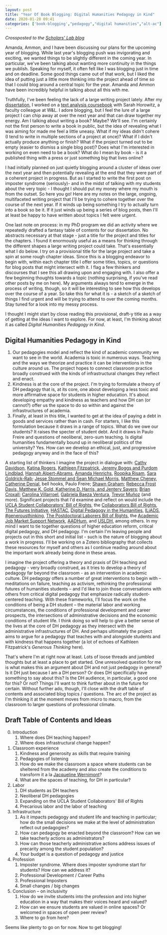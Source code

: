 ```yaml
---
layout: post
title: "Year Of Book Blogging: Digital Humanities Pedagogy in Kind"
date: 2020-01-28 09:41
categories: ['book-blogging',"pedagogy","digital humanities","alt-ac"]
---
```

*Crossposted to the [Scholars' Lab blog](https://scholarslab.lib.virginia.edu/blog/year-of-book-blogging-digital-humanities-pedagogy-in-kind)*

Amanda, Ammon, and I have been discussing our plans for the upcoming year of blogging. While last year's blogging push was invigorating and exciting, we wanted things to be slightly different in the coming year. In particular, we've been talking about wanting more continuity in the things we publish. Speaking for myself, it often felt like I was blogging just in time and on deadline. Some good things came out of that work, but I liked the idea of putting just a little more thinking into the project ahead of time so that I could blog around a central topic for the year. Amanda and Ammon have been incredibly helpful in talking about all this with me. 

Truthfully, I've been feeling the lack of a large writing project lately. After my [dissertation](http://doi.org/10.18130/V3R27G), I worked on a [text analysis coursebook](http://walshbr.com/textanalysiscoursebook) with Sarah Horowitz, a faculty colleague at W&L. I adore blogging, but I feel the lure of a large project I can chip away at over the next year and that can draw together my energy. Am I talking about writing a book? Maybe? We'll see. I'm certainly not the first person to write a book in public, but the idea of revealing what I was aiming for made me feel a little uneasy. What if my ideas didn't cohere (I tend to write in multiple sections of a project at once)? What if I didn't actually produce anything or finish? What if the project turned out to be empty (easier to dismiss a single blog post)? Does what I'm interested in working on even need to be a book? What do I mean by book - is it a published thing with a press or just something big that lives online?

I had initially planned on just quietly blogging around a cluster of ideas over the next year and then potentially revealing at the end that they were part of a coherent project in progress. But as I started to write the first post on imposter syndrome (seriously)- and in the midst of talking with my students about the very topic - I thought I should put my money where my mouth is from the outset. So here you go! Here are my notes on the large, ongoing, multifaceted writing project that I'll be trying to cohere together over the course of the next year. If it winds up being something I try to actually turn into a book so be it. If it just winds up being a series of blog posts, then I'll at least be happy to have written about topics I felt were urgent. 

One last note on process: in my PhD program we did an activity where we repeatedly drafted a fantasy table of contents for our dissertation. No abstracts necessary at that stage - just a title for the project and titles for the chapters. I found it enormously useful as a means for thinking through the different shapes a large writing project could take. That's essentially what I do below. I try on a provisional title for the large project and take a spin at some rough chapter ideas. Since this is a blogging endeavor to begin with, within each chapter title I offer some titles, topics, or questions for blog posts that might intersect with it. I flag a few thinkers and discourses that I see this all drawing upon and engaging with. I also offer a few beginning thoughts towards a topic (nothing surprising, if you've read other posts by me on here). My arguments always tend to emerge in the process of writing, though, so it will be interesting to see how this develops over the course of a year. So take this for what it is - a sketch of a sketch of things I find urgent and will be trying to attend to over the coming months. Stay tuned for a look into my messy process.

I thought I might start by close reading this provisional, draft-y title as a way of getting at the ideas I want to explore. For now, at least, I'm thinking about it as called _Digital Humanities Pedagogy in Kind_.

## Digital Humanities Pedagogy in Kind
 
1. Our pedagogies model and reflect the kind of academic community we want to see in the  world. Academia is toxic in numerous ways. Teaching and the ways we theorize and practice it can be interventions in the culture around us. The project hopes to connect classroom practice broadly construed with the kinds of infrastructural changes they reflect and enact. 
2. Kindness is at the core of the project. I'm trying to formulate a theory of DH pedagogy that is, at its core, one about developing a less toxic and more affirmative space for students in higher education. It's about developing empathy and kindness as teachers and how DH can (or cannot?) offer us the space to do so within and against the infrastructures of academia.
3. Finally, at least in this title, I wanted to get at the idea of paying a debt in goods and services rather than in cash. For starters, I like this formulation because it draws in a range of topics. What do we owe our students? It raises the specter of student debt. And it draws in Paulo Freire and questions of neoliberal, zero-sum teaching. Is digital humanities fundamentally bound up in neoliberal politics of the university? Yes. How can we develop an ethical, just, and progressive pedagogy anyway and in the face of this? 

A starting list of thinkers I imagine the project in dialogue with: [Cathy Davidson](https://www.cathydavidson.com/books/the-new-education/), [Katina Rogers](https://www.dukeupress.edu/putting-the-humanities-phd-to-work), [Kathleen Fitzpatrick](https://jhupbooks.press.jhu.edu/title/generous-thinking), [Jeremy Boggs and Purdom Lindblad](https://mith.umd.edu/advocacy-design-moving-theory-practice-part-1/), [Hannah Alpert-Abrams](https://www.halperta.com/), [Amanda Henrichs](http://akhenrichs.com/blog/), [Roopika Risam](https://www.roopikarisam.com/), [Sara Goldrick-Rab](http://saragoldrickrab.com/); [Jesse Stommel and Sean Michael Morris](https://urgencyofteachers.com/), [Matthew Cheney](https://twitter.com/finiteeyes/status/1217175390491295744), [Catherine Denial](https://hybridpedagogy.org/author/catherine-denial/), bell hooks, Paulo Freire; [Shawn Graham](https://thedigitalpress.org/failing-gloriously/); [Rebecca Frost Davis, Matthew K. Gold, Katherine D. Harris, and Jentery Sayers](https://digitalpedagogy.mla.hcommons.org/); [Brian Croxall](https://briancroxall.net/); [Carolina Villarroel](https://artepublicopress.com/carolina-villarroel/), [Gabriela Baeza Ventura](https://www.uh.edu/class/spanish/faculty/baeza-ventura_g/), [Trevor Muñoz](https://mith.umd.edu/people/person/trevor-munoz/) (and more). Significant projects that I'd examine and reflect on would include the [UCLA Student Collaborators' Bill of Rights](https://humtech.ucla.edu/news/a-student-collaborators-bill-of-rights/), the [Collaborators Bill of Rights](https://archive.mith.umd.edu/offthetracks/recommendations/index.html), [The Futures Initiative](https://futuresinitiative.org/), [HASTAC](https://www.hastac.org/), [Digital Pedagogy in the Humanities](https://digitalpedagogy.mla.hcommons.org/),  [ILiADS](https://iliads.org/), [#generousthinking](https://twitter.com/hashtag/generousthinking?src=hash), [The Postdoctoral Laborers Bill of Rights](https://hcommons.org/deposits/item/hc:26741/), the [Academic Job Market Support Network](https://hcommons.org/groups/academic-job-market-support-network/), [AADHum](https://aadhum.umd.edu/), and [USLDH](http://usldhrecovery.uh.edu/omeka-2.6.1/usldh), among others. In my mind I want to tie together questions of higher education reform, critical digital pedagogy, and DH pedagogy. I'm certain I'm leaving people and projects out in this short and initial list - such is the nature of blogging about a work in progress. I'll be working on a Zotero bibliography that collects these resources for myself and others as I continue reading around about the important work already being done in these areas. 

I imagine the project offering a theory and praxis of DH teaching and pedagogy - very broadly construed, as it tries to develop a theory of pedagogy far beyond the classroom -  as an intervention in academic culture. DH pedagogy offers a number of great interventions to begin with – meditations on failure, teaching as activism, rethinking the professional futures of humanities students – and I'd like to join those conversations with others from critical digital pedagogy that emphasize radically student-centered teaching. With these frameworks, I'll focus the work on the conditions of being a DH student – the material labor and working circumstances, the conditions of professional development and career prospects, the intersections of administrative decisions and the economic conditions of student life. I think doing so will help to give a better sense of the lives at the core of DH pedagogy as they intersect with the administrative infrastructures of DH. And perhaps ultimately the project aims to argue for a pedagogy that teaches with and alongside students and with kindness that happens together (a lot of echoes of Kathleen Fitzpatrick's _Generous Thinking_ here).
 
That's where I'm at right now at least. Lots of loose threads and jumbled thoughts but at least a place to get started. One unresolved question for me is what makes this an argument about DH and not just pedagogy in general? Is it DH just because I am a DH person? Or does DH specifically have something to say about this? Is the DH audience, in particular, a good one for this? Or not? Things I'll want to think further about in the future for certain. Without further ado, though, I'll close with the draft table of contents and associated blog topics / questions. The arc of the project as I'm thinking it at the moment moves from micro to macro, from the classroom to larger questions of professional climate.
    
## Draft Table of Contents and Ideas

0. Introduction
    1. Where does DH teaching happen?
    2. Where does infrastructural change happen?
1. Classroom experience
    1. Kindness and generosity as skills that require training
    2. Pedagogies of listening
    3. How do we make the classroom a space where students can be sheltered from the academy and also create the conditions to transform it a la [Jacqueline Wernimont](https://jwernimont.com/)?
    4. What are the spaces of teaching, for DH in particular?
2. Labor
    1. DH students as DH teachers
    2. Neoliberal DH pedagogies
    3. Expanding on the UCLA Student Collaborators' Bill of Rights
    4. Precarious labor and the labor of teaching
3. Infrastructure
    1. As it impacts pedagogy and student life and teaching in particular; how do the small decisions we make at the level of administration reflect out pedagogies?
    2. How can pedagogy be enacted beyond the classroom? How can we take teacherly actions as administrators?
    3. How can those teacherly administrative actions address issues of precarity among the student population?
    4. Your budget is a question of pedagogy and justice
4. Profession
    1. Imposter syndrome. Where does imposter syndrome start for students? How can we address it?
    2. Professional Development / Career Paths
    3. Professional Imposters
    4. Small changes / big changes
5. Conclusion – on inclusivity
    1. How do we invite students into the profession and into higher education in a way that makes their voices heard and valued?
    2. How can we ensure students are valued in online spaces? Or welcomed in spaces of open peer review?
    3. Where to go from here?

Seems like plenty to go on for now. Now to get blogging!
